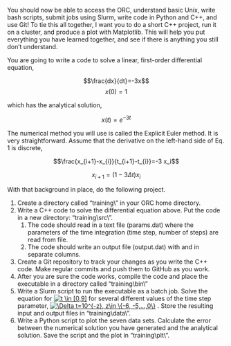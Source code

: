 You should now be able to access the ORC, understand basic Unix, write bash scripts, submit jobs using Slurm, write code in Python and C++, and use Git! To tie this all together, I want you to do a short C++ project, run it on a cluster, and produce a plot with Matplotlib. This will help you put everything you have learned together, and see if there is anything you still don’t understand.  

You are going to write a code to solve a linear, first-order differential equation,  

$$\frac{dx}{dt}=-3x$$
$$x(0) = 1$$
 
which has the analytical solution,

$$x(t)=e^{-3t}$$

The numerical method you will use is called the Explicit Euler method. It is very straightforward. Assume that the derivative on the left-hand side of Eq. 1 is discrete,

$$\frac{x_{i+1}-x_{i}}{t_{i+1}-t_{i}}=-3 x_i$$

$$x_{i+1}=(1-3\Delta t)x_i$$

With that background in place, do the following project.
1.	Create a directory called “training\” in your ORC home directory.
2.	Write a C++ code to solve the differential equation above. Put the code in a new directory: “training\src\”.
    1.	The code should read in a text file (params.dat) where the parameters of the time integration (time step, number of steps) are read from file.
    2.	The code should write an output file (output.dat) with  and  in separate columns.
3.	Create a Git repository to track your changes as you write the C++ code. Make regular commits and push them to GitHub as you work.
4.	After you are sure the code works, compile the code and place the executable in a directory called “training\bin\”
5.	Write a Slurm script to run the executable as a batch job. Solve the equation for <a href="https://www.codecogs.com/eqnedit.php?latex=\inline&space;t&space;\in&space;[0,9]" target="_blank"><img src="https://latex.codecogs.com/gif.latex?\inline&space;t&space;\in&space;[0,9]" title="t \in [0,9]" /></a> for several different values of the time step parameter, <a href="https://www.codecogs.com/eqnedit.php?latex=\inline&space;\Delta&space;t=10^{-z},&space;z\in&space;\{-6,&space;-5,...,0\}." target="_blank"><img src="https://latex.codecogs.com/gif.latex?\inline&space;\Delta&space;t=10^{-z},&space;z\in&space;\{-6,&space;-5,...,0\}" title="\Delta t=10^{-z}, z\in \{-6, -5,...,0\}" /></a> . Store the resulting input and output files in “training\data\”.
6.	Write a Python script to plot the seven data sets. Calculate the error between the numerical solution you have generated and the analytical solution. Save the script and the plot in “training\plt\”.
